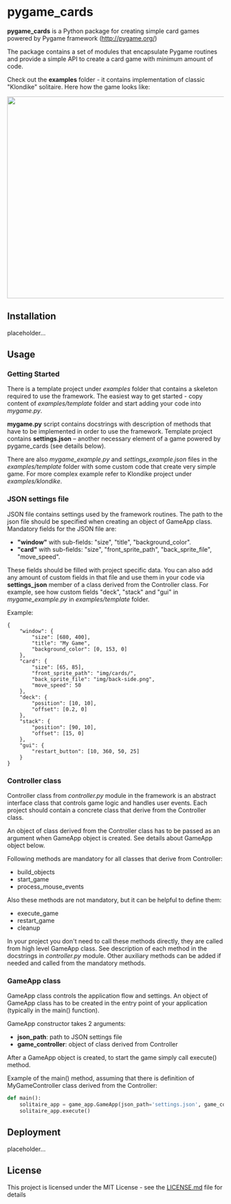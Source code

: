 # pygame_cards

**pygame_cards** is a Python package for creating simple card games powered by Pygame framework (http://pygame.org/)

The package contains a set of modules that encapsulate Pygame routines and provide a simple API to create a card game with minimum amount of code.

Check out the **examples** folder - it contains implementation of classic "Klondike" solitaire. Here how the game looks like:

<img src="https://github.com/vannov/pygame_cards/blob/int/examples/klondike/klondike.png" width="570" height="470"/>

## Installation 

placeholder...

## Usage

### Getting Started

There is a template project under _examples_ folder that contains a skeleton required to use the framework. The easiest way to get started - copy content of _examples/template_ folder and start adding your code into _mygame.py_. 

**mygame.py** script contains docstrings with description of methods that have to be implemented in order to use the framework.
Template project contains **settings.json** – another necessary element of a game powered by pygame_cards (see details below).

There are also _mygame_example.py_ and _settings_example.json_ files in the _examples/template_ folder with some custom code that create very simple game. For more complex example refer to Klondike project under _examples/klondike_.

### JSON settings file

JSON file contains settings used by the framework routines. The path to the json file should be specified when creating an object of GameApp class. Mandatory fields for the JSON file are:
- **"window"** with sub-fields: "size", "title", "background_color".
- **"card"** with sub-fields: "size", "front_sprite_path", "back_sprite_file", "move_speed".
 
These fields should be filled with project specific data. You can also add any amount of custom fields in that file and use them in your code via **settings_json** member of a class derived from the Controller class. For example, see how custom fields "deck", "stack" and "gui" in _mygame_example.py_ in _examples/template_ folder.

Example:

```
{
	"window": {
		"size": [680, 400],
		"title": "My Game",
		"background_color": [0, 153, 0]
	},
	"card": {
		"size": [65, 85],
		"front_sprite_path": "img/cards/",
		"back_sprite_file": "img/back-side.png",
		"move_speed": 50
	},
	"deck": {
		"position": [10, 10],
		"offset": [0.2, 0]
	},
	"stack": {
        "position": [90, 10],
        "offset": [15, 0]
    },
    "gui": {
        "restart_button": [10, 360, 50, 25]
    }
}
```

### Controller class

Controller class from _controller.py_ module in the framework is an abstract interface class that controls game logic and handles user events. Each project should contain a concrete class that derive from the Controller class.

An object of class derived from the Controller class has to be passed as an argument when GameApp object is created. See details about GameApp object below.

Following methods are mandatory for all classes that derive from Controller:
- build_objects	
- start_game
- process_mouse_events

Also these methods are not mandatory, but it can be helpful to define them:
- execute_game
- restart_game
- cleanup

In your project you don't need to call these methods directly, they are called from high level GameApp class. See description of each method in the docstrings in _controller.py_ module.
Other auxiliary methods can be added if needed and called from the mandatory methods.

### GameApp class

GameApp class controls the application flow and settings. An object of GameApp class has to be created in the entry point of your application (typically in the main() function). 

GameApp constructor takes 2 arguments:
- **json_path**: path to JSON settings file
- **game_controller**: object of class derived from Controller 

After a GameApp object is created, to start the game simply call execute() method.

Example of the main() method, assuming that there is definition of MyGameController class derived from the Controller:

```python
def main():
    solitaire_app = game_app.GameApp(json_path='settings.json', game_controller=MyGameController())
    solitaire_app.execute()
```

## Deployment

placeholder...

## License

This project is licensed under the MIT License - see the [LICENSE.md](LICENSE.md) file for details